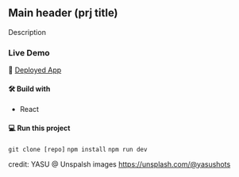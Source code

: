 ## Main header (prj title)

Description

### Live Demo

🚀 [Deployed App](https://)

#### 🛠️ Build with

- React

#### 💻 Run this project

`git clone [repo]`
`npm install`
`npm run dev`

credit: YASU @ Unspalsh images
https://unsplash.com/@yasushots
